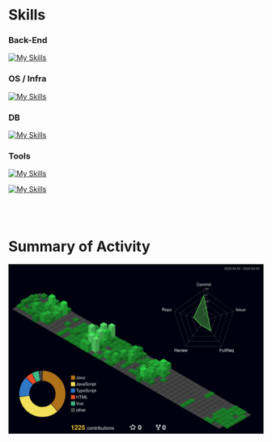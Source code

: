 # Skills
### Back-End
[![My Skills](https://skillicons.dev/icons?i=java,spring,gradle)](https://skillicons.dev)

### OS / Infra
[![My Skills](https://skillicons.dev/icons?i=linux,docker,nginx,jenkins)](https://skillicons.dev)

### DB
[![My Skills](https://skillicons.dev/icons?i=mysql,redis)](https://skillicons.dev)

### Tools
[![My Skills](https://skillicons.dev/icons?i=idea,eclipse,postman)](https://skillicons.dev)

[![My Skills](https://skillicons.dev/icons?i=git,github,gitlab)](https://skillicons.dev)

<br />
<br />

# Summary of Activity
![](profile-3d-contrib/profile-night-green.svg)
<!--![](profile-3d-contrib/profile-season-animate.svg)
![](profile-3d-contrib/profile-green-animate.svg)
![](profile-3d-contrib/profile-green.svg)
![](profile-3d-contrib/profile-season.svg)
![](profile-3d-contrib/profile-gitblock.svg)-->

